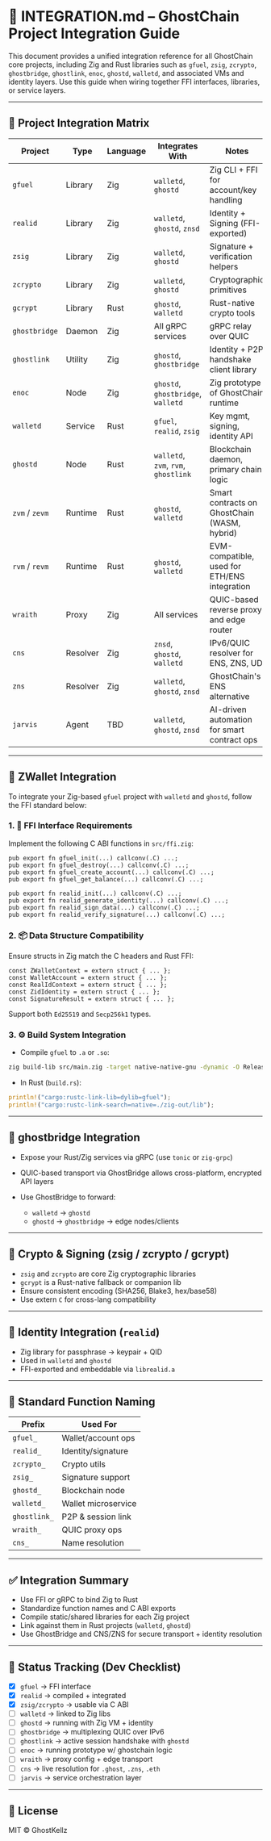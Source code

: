 # 🔗 INTEGRATION.md – GhostChain Project Integration Guide

This document provides a unified integration reference for all GhostChain core projects, including Zig and Rust libraries such as `gfuel`, `zsig`, `zcrypto`, `ghostbridge`, `ghostlink`, `enoc`, `ghostd`, `walletd`, and associated VMs and identity layers. Use this guide when wiring together FFI interfaces, libraries, or service layers.

---

## 🧩 Project Integration Matrix

| Project        | Type     | Language | Integrates With                      | Notes                                        |
| -------------- | -------- | -------- | ------------------------------------ | -------------------------------------------- |
| `gfuel`      | Library  | Zig      | `walletd`, `ghostd`                  | Zig CLI + FFI for account/key handling       |
| `realid`       | Library  | Zig      | `walletd`, `ghostd`, `znsd`          | Identity + Signing (FFI-exported)            |
| `zsig`         | Library  | Zig      | `walletd`, `ghostd`                  | Signature + verification helpers             |
| `zcrypto`      | Library  | Zig      | `walletd`, `ghostd`                  | Cryptographic primitives                     |
| `gcrypt`       | Library  | Rust     | `ghostd`, `walletd`                  | Rust-native crypto tools                     |
| `ghostbridge`  | Daemon   | Zig      | All gRPC services                    | gRPC relay over QUIC                         |
| `ghostlink`    | Utility  | Zig      | `ghostd`, `ghostbridge`              | Identity + P2P handshake client library      |
| `enoc`         | Node     | Zig      | `ghostd`, `ghostbridge`, `walletd`   | Zig prototype of GhostChain runtime          |
| `walletd`      | Service  | Rust     | `gfuel`, `realid`, `zsig`          | Key mgmt, signing, identity API              |
| `ghostd`       | Node     | Rust     | `walletd`, `zvm`, `rvm`, `ghostlink` | Blockchain daemon, primary chain logic       |
| `zvm` / `zevm` | Runtime  | Rust     | `ghostd`, `walletd`                  | Smart contracts on GhostChain (WASM, hybrid) |
| `rvm` / `revm` | Runtime  | Rust     | `ghostd`, `walletd`                  | EVM-compatible, used for ETH/ENS integration |
| `wraith`       | Proxy    | Zig      | All services                         | QUIC-based reverse proxy and edge router     |
| `cns`          | Resolver | Zig      | `znsd`, `ghostd`, `walletd`          | IPv6/QUIC resolver for ENS, ZNS, UD          |
| `zns`          | Resolver | Zig      | `walletd`, `ghostd`, `znsd`          | GhostChain's ENS alternative                 |
| `jarvis`       | Agent    | TBD      | `walletd`, `ghostd`, `znsd`          | AI-driven automation for smart contract ops  |

---

## 💼 ZWallet Integration

To integrate your Zig-based `gfuel` project with `walletd` and `ghostd`, follow the FFI standard below:

### 1. 🔧 FFI Interface Requirements

Implement the following C ABI functions in `src/ffi.zig`:

```zig
pub export fn gfuel_init(...) callconv(.C) ...;
pub export fn gfuel_destroy(...) callconv(.C) ...;
pub export fn gfuel_create_account(...) callconv(.C) ...;
pub export fn gfuel_get_balance(...) callconv(.C) ...;

pub export fn realid_init(...) callconv(.C) ...;
pub export fn realid_generate_identity(...) callconv(.C) ...;
pub export fn realid_sign_data(...) callconv(.C) ...;
pub export fn realid_verify_signature(...) callconv(.C) ...;
```

### 2. 📦 Data Structure Compatibility

Ensure structs in Zig match the C headers and Rust FFI:

```zig
const ZWalletContext = extern struct { ... };
const WalletAccount = extern struct { ... };
const RealIdContext = extern struct { ... };
const ZidIdentity = extern struct { ... };
const SignatureResult = extern struct { ... };
```

Support both `Ed25519` and `Secp256k1` types.

### 3. ⚙️ Build System Integration

* Compile `gfuel` to `.a` or `.so`:

```bash
zig build-lib src/main.zig -target native-native-gnu -dynamic -O ReleaseFast
```

* In Rust (`build.rs`):

```rust
println!("cargo:rustc-link-lib=dylib=gfuel");
println!("cargo:rustc-link-search=native=./zig-out/lib");
```

---

## 📡 ghostbridge Integration

* Expose your Rust/Zig services via gRPC (use `tonic` or `zig-grpc`)
* QUIC-based transport via GhostBridge allows cross-platform, encrypted API layers
* Use GhostBridge to forward:

  * `walletd` → `ghostd`
  * `ghostd` → `ghostbridge` → edge nodes/clients

---

## 🔐 Crypto & Signing (zsig / zcrypto / gcrypt)

* `zsig` and `zcrypto` are core Zig cryptographic libraries
* `gcrypt` is a Rust-native fallback or companion lib
* Ensure consistent encoding (SHA256, Blake3, hex/base58)
* Use extern `C` for cross-lang compatibility

---

## 🔐 Identity Integration (`realid`)

* Zig library for passphrase → keypair + QID
* Used in `walletd` and `ghostd`
* FFI-exported and embeddable via `librealid.a`

---

## 📜 Standard Function Naming

| Prefix       | Used For            |
| ------------ | ------------------- |
| `gfuel_`   | Wallet/account ops  |
| `realid_`    | Identity/signature  |
| `zcrypto_`   | Crypto utils        |
| `zsig_`      | Signature support   |
| `ghostd_`    | Blockchain node     |
| `walletd_`   | Wallet microservice |
| `ghostlink_` | P2P & session link  |
| `wraith_`    | QUIC proxy ops      |
| `cns_`       | Name resolution     |

---

## ✅ Integration Summary

* Use FFI or gRPC to bind Zig to Rust
* Standardize function names and C ABI exports
* Compile static/shared libraries for each Zig project
* Link against them in Rust projects (`walletd`, `ghostd`)
* Use GhostBridge and CNS/ZNS for secure transport + identity resolution

---

## 🧪 Status Tracking (Dev Checklist)

* [x] `gfuel` → FFI interface
* [x] `realid` → compiled + integrated
* [x] `zsig/zcrypto` → usable via C ABI
* [ ] `walletd` → linked to Zig libs
* [ ] `ghostd` → running with Zig VM + identity
* [ ] `ghostbridge` → multiplexing QUIC over IPv6
* [ ] `ghostlink` → active session handshake with `ghostd`
* [ ] `enoc` → running prototype w/ ghostchain logic
* [ ] `wraith` → proxy config + edge transport
* [ ] `cns` → live resolution for `.ghost`, `.zns`, `.eth`
* [ ] `jarvis` → service orchestration layer

---

## 📜 License

MIT © GhostKellz

